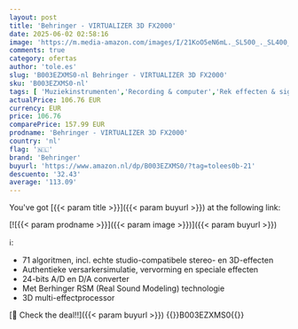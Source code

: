```yaml
---
layout: post
title: 'Behringer - VIRTUALIZER 3D FX2000'
date: 2025-06-02 02:58:16
image: 'https://m.media-amazon.com/images/I/21KoO5eN6mL._SL500_._SL400_.jpg'
comments: true
category: ofertas
author: 'tole.es'
slug: 'B003EZXMS0-nl Behringer - VIRTUALIZER 3D FX2000'
sku: 'B003EZXMS0-nl'
tags: [ 'Muziekinstrumenten','Recording & computer','Rek effecten & signaalprocessoren','behringer','🇳🇱', ]
actualPrice: 106.76 EUR
currency: EUR
price: 106.76
comparePrice: 157.99 EUR
prodname: 'Behringer - VIRTUALIZER 3D FX2000'
country: 'nl'
flag: '🇳🇱'
brand: 'Behringer'
buyurl: 'https://www.amazon.nl/dp/B003EZXMS0/?tag=tolees0b-21'
descuento: '32.43'
average: '113.09'
---
```


You've got [{{< param title >}}]({{< param buyurl >}}) at the following link:

[![{{< param prodname >}}]({{< param image >}})]({{< param buyurl >}})

ℹ️:

- 71 algoritmen, incl. echte studio-compatibele stereo- en 3D-effecten
- Authentieke versarkersimulatie, vervorming en speciale effecten
- 24-bits A/D en D/A converter
- Met Berhinger RSM (Real Sound Modeling) technologie
- 3D multi-effectprocessor

[🛒 Check the deal!!]({{< param buyurl >}})
{{<world>}}B003EZXMS0{{</world>}}
